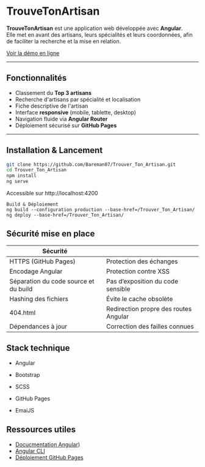 # TrouveTonArtisan

**TrouveTonArtisan** est une application web développée avec **Angular**.  
Elle met en avant des artisans, leurs spécialités et leurs coordonnées, afin de faciliter la recherche et la mise en relation.  

[Voir la démo en ligne](https://bareman07.github.io/Trouver_Ton_Artisan/)

---

## Fonctionnalités
- Classement du **Top 3 artisans**
- Recherche d'artisans par spécialité et localisation
- Fiche descriptive de l'artisan
- Interface **responsive** (mobile, tablette, desktop)
- Navigation fluide via **Angular Router**
- Déploiement sécurisé sur **GitHub Pages**

---

## Installation & Lancement
```bash
git clone https://github.com/Bareman07/Trouver_Ton_Artisan.git
cd Trouver_Ton_Artisan
npm install
ng serve
```

Accessible sur http://localhost:4200
```
Build & Déploiement
ng build --configuration production --base-href=/Trouver_Ton_Artisan/
ng deploy --base-href=/Trouver_Ton_Artisan/
```
## Sécurité mise en place


|Sécurité                              |	                                     |
|--------------------------------------|---------------------------------------|
|HTTPS (GitHub Pages)                  |	Protection des échanges              |
|Encodage Angular                      | Protection contre XSS                 |
|Séparation du code source et du build | Pas d’exposition du code sensible     |
|Hashing des fichiers                  |	Évite le cache obsolète              |
|404.html	                             | Redirection propre des routes Angular |
|Dépendances à jour	                   | Correction des failles connues        |

## Stack technique
- Angular

- Bootstrap

- SCSS

- GitHub Pages

- EmaiJS

## Ressources utiles
- [Docucmentation Angular](https://angular.dev/))
- [Angular CLI](https://angular.dev/tools/cli)
- [Déploiement GitHub Pages](https://angular.dev/tools/deployment/github-pages)
